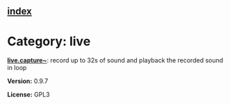 [index](index.html) 
---

# Category: live




[**live.capture\~**](live.capture~.html): record up to 32s of sound and playback the recorded sound in loop 


**Version:** 0.9.7

**License:** GPL3
